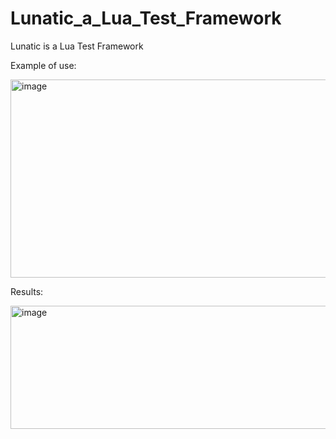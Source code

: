 # Lunatic_a_Lua_Test_Framework
Lunatic is a Lua Test Framework   

Example of use:   

<img width="917" height="317" alt="image" src="https://github.com/user-attachments/assets/f322a478-0937-4dd6-b08e-b76de7cd4647" />
  
Results:   

<img width="1032" height="197" alt="image" src="https://github.com/user-attachments/assets/0220eb90-fc8f-4dc5-85de-c07d6cf9da3d" />
